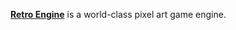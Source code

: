 [**Retro Engine**](https://eveningstar.studio/tech.html#:~:text=in%20the%20RSDK-,Retro%20Engine,-%26%20RSDK) is a world-class pixel art game engine.